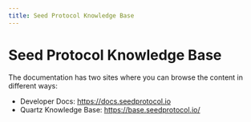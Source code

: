 ```yaml
---
title: Seed Protocol Knowledge Base
---
```


# Seed Protocol Knowledge Base

The documentation has two sites where you can browse the content in different ways:

- Developer Docs: https://docs.seedprotocol.io
- Quartz Knowledge Base: https://base.seedprotocol.io/
